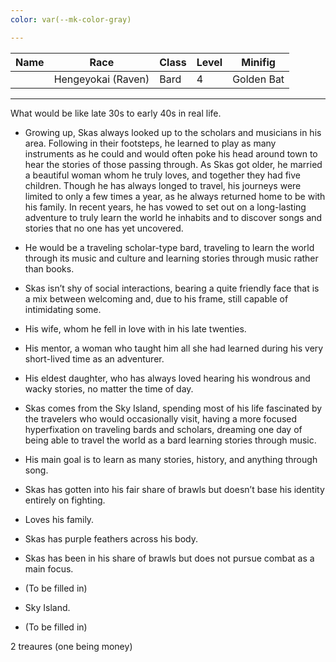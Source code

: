 ```yaml
---
color: var(--mk-color-gray)

---
```

| Name | Race               | Class | Level | Minifig    |
| ---- | ------------------ | ----- | ----- | ---------- |
|      | Hengeyokai (Raven) | Bard  | 4     | Golden Bat |
___


What would be like late 30s to early 40s in real life.

  

* Growing up, Skas always looked up to the scholars and musicians in his area. Following in their footsteps, he learned to play as many instruments as he could and would often poke his head around town to hear the stories of those passing through. As Skas got older, he married a beautiful woman whom he truly loves, and together they had five children. Though he has always longed to travel, his journeys were limited to only a few times a year, as he always returned home to be with his family. In recent years, he has vowed to set out on a long-lasting adventure to truly learn the world he inhabits and to discover songs and stories that no one has yet uncovered.

  

* He would be a traveling scholar-type bard, traveling to learn the world through its music and culture and learning stories through music rather than books.

  

* Skas isn’t shy of social interactions, bearing a quite friendly face that is a mix between welcoming and, due to his frame, still capable of intimidating some.

  

* His wife, whom he fell in love with in his late twenties.

  

* His mentor, a woman who taught him all she had learned during his very short-lived time as an adventurer.

  

* His eldest daughter, who has always loved hearing his wondrous and wacky stories, no matter the time of day.

  

* Skas comes from the Sky Island, spending most of his life fascinated by the travelers who would occasionally visit, having a more focused hyperfixation on traveling bards and scholars, dreaming one day of being able to travel the world as a bard learning stories through music.

  

* His main goal is to learn as many stories, history, and anything through song.

  

* Skas has gotten into his fair share of brawls but doesn’t base his identity entirely on fighting.

  

* Loves his family.

  

* Skas has purple feathers across his body.

  

* Skas has been in his share of brawls but does not pursue combat as a main focus.

  

* (To be filled in)

  

* Sky Island.

  

* (To be filled in)



2 treaures (one being money)